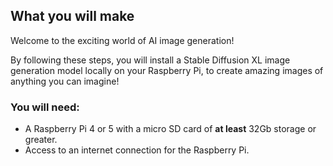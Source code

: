 ## What you will make

Welcome to the exciting world of AI image generation! 

By following these steps, you will install a Stable Diffusion XL image generation model locally on your Raspberry Pi, to create amazing images of anything you can imagine! 

### You will need:
- A Raspberry Pi 4 or 5 with a micro SD card of **at least** 32Gb storage or greater.
- Access to an internet connection for the Raspberry Pi.